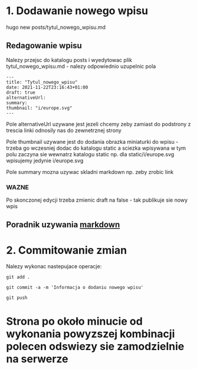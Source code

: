 # 1. Dodawanie nowego wpisu

hugo new posts/tytul_nowego_wpisu.md

## Redagowanie wpisu

Nalezy przejsc do katalogu posts i wyedytowac plik tytul_nowego_wpisu.md - nalezy odpowiednio uzupelnic pola

```
---
title: "Tytul_nowego_wpisu"
date: 2021-11-22T23:16:43+01:00
draft: true
alternativeUrl: 
summary: 
thumbnail: "i/europe.svg"
---
```

Pole alternativeUrl uzywane jest jezeli chcemy zeby zamiast do podstrony z trescia linki odnosily nas do zewnetrznej strony

Pole thumbnail uzywane jest do dodania obrazka miniaturki do wpisu - trzeba go wczesniej dodac do katalogu static a sciezka wpisywana w tym polu zaczyna sie wewnatrz katalogu static np. dla static/i/europe.svg wpisujemy jedynie i/europe.svg

Pole summary mozna uzywac skladni markdown np. zeby zrobic link

### WAZNE

Po skonczonej edycji trzeba zmienic draft na false - tak publikuje sie nowy wpis

## Poradnik uzywania [markdown](https://www.markdownguide.org/getting-started/)

# 2. Commitowanie zmian

Nalezy wykonac nastepujace operacje:

`git add .`

`git commit -a -m 'Informacja o dodaniu nowego wpisu'`

`git push`

# Strona po około minucie od wykonania powyzszej kombinacji polecen odswiezy sie zamodzielnie na serwerze

